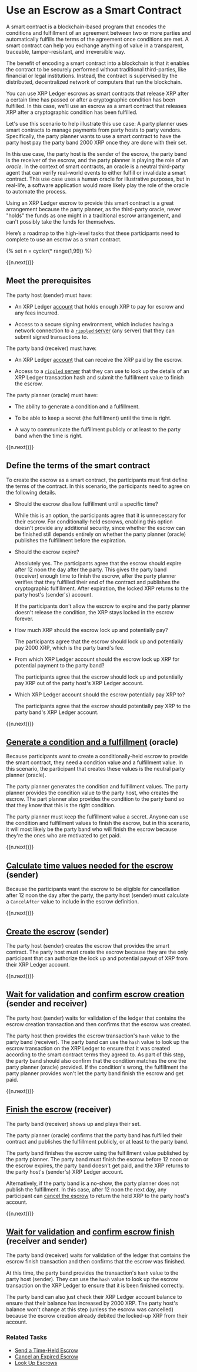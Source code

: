 # Use an Escrow as a Smart Contract

A smart contract is a blockchain-based program that encodes the conditions and fulfillment of an agreement between two or more parties and automatically fulfills the terms of the agreement once conditions are met. A smart contract can help you exchange anything of value in a transparent, traceable, tamper-resistant, and irreversible way.

The benefit of encoding a smart contract into a blockchain is that it enables the contract to be securely performed without traditional third-parties, like financial or legal institutions. Instead, the contract is supervised by the distributed, decentralized network of computers that run the blockchain.

You can use XRP Ledger escrows as smart contracts that release XRP after a certain time has passed or after a cryptographic condition has been fulfilled. In this case, we'll use an escrow as a smart contract that releases XRP after a cryptographic condition has been fulfilled.

Let's use this scenario to help illustrate this use case: A party planner uses smart contracts to manage payments from party hosts to party vendors. Specifically, the party planner wants to use a smart contract to have the party host pay the party band 2000 XRP once they are done with their set.

In this use case, the party host is the sender of the escrow, the party band is the receiver of the escrow, and the party planner is playing the role of an _oracle_. In the context of smart contracts, an oracle is a neutral third-party agent that can verify real-world events to either fulfill or invalidate a smart contract. This use case uses a human oracle for illustrative purposes, but in real-life, a software application would more likely play the role of the oracle to automate the process.

Using an XRP Ledger escrow to provide this smart contract is a great arrangement because the party planner, as the third-party oracle, never "holds" the funds as one might in a traditional escrow arrangement, and can't possibly take the funds for themselves.

Here’s a roadmap to the high-level tasks that these participants need to complete to use an escrow as a smart contract.


{% set n = cycler(* range(1,99)) %}

<span class="use-case-step-num">{{n.next()}}</span>
## Meet the prerequisites

The party host (sender) must have:

- An XRP Ledger [account](accounts.html#creating-accounts) that holds enough XRP to pay for escrow and any fees incurred.

- Access to a secure signing environment, which includes having a network connection to a [`rippled` server](install-rippled.html) (any server) that they can submit signed transactions to. <!--#{ once set up secure signing tutorial is available, link to it from here }# -->

The party band (receiver) must have:

- An XRP Ledger [account](accounts.html#creating-accounts) that can receive the XRP paid by the escrow.

- Access to a [`rippled` server](install-rippled.html) that they can use to look up the details of an XRP Ledger transaction hash and submit the fulfillment value to finish the escrow.

The party planner (oracle) must have:

- The ability to generate a condition and a fulfillment.

- To be able to keep a secret (the fulfillment) until the time is right.

- A way to communicate the fulfillment publicly or at least to the party band when the time is right.



<span class="use-case-step-num">{{n.next()}}</span>
## Define the terms of the smart contract

To create the escrow as a smart contract, the participants must first define the terms of the contract. In this scenario, the participants need to agree on the following details.

- Should the escrow disallow fulfillment until a specific time?

  While this is an option, the participants agree that it is unnecessary for their escrow. For conditionally-held escrows, enabling this option doesn't provide any additional security, since whether the escrow can be finished still depends entirely on whether the party planner (oracle) publishes the fulfillment before the expiration.

- Should the escrow expire?

  Absolutely yes. The participants agree that the escrow should expire after 12 noon the day after the party. This gives the party band (receiver) enough time to finish the escrow, after the party planner verifies that they fulfilled their end of the contract and publishes the cryptographic fulfillment. After expiration, the locked XRP returns to the party host's (sender's) account.

  If the participants don't allow the escrow to expire and the party planner doesn't release the condition, the XRP stays locked in the escrow forever.

- How much XRP should the escrow lock up and potentially pay?

  The participants agree that the escrow should lock up and potentially pay 2000 XRP, which is the party band's fee.

- From which XRP Ledger account should the escrow lock up XRP for potential payment to the party band?

  The participants agree that the escrow should lock up and potentially pay XRP out of the party host's XRP Ledger account.

- Which XRP Ledger account should the escrow potentially pay XRP to?

  The participants agree that the escrow should potentially pay XRP to the party band's XRP Ledger account.



<span class="use-case-step-num">{{n.next()}}</span>
## [Generate a condition and a fulfillment](send-a-conditionally-held-escrow.html#1-generate-condition-and-fulfillment) (oracle)

Because participants want to create a conditionally-held escrow to provide the smart contract, they need a condition value and a fulfillment value. In this scenario, the participant that creates these values is the neutral party planner (oracle).

The party planner generates the condition and fulfillment values. The party planner provides the condition value to the party host, who creates the escrow. The part planner also provides the condition to the party band so that they know that this is the right condition.

The party planner must keep the fulfillment value a secret. Anyone can use the condition and fulfillment values to finish the escrow, but in this scenario, it will most likely be the party band who will finish the escrow because they're the ones who are motivated to get paid.



<span class="use-case-step-num">{{n.next()}}</span>
## [Calculate time values needed for the escrow](send-a-conditionally-held-escrow.html#2-calculate-release-or-cancel-time) (sender)

Because the participants want the escrow to be eligible for cancellation after 12 noon the day after the party, the party host (sender) must calculate a `CancelAfter` value to include in the escrow definition.



<span class="use-case-step-num">{{n.next()}}</span>
## [Create the escrow](send-a-conditionally-held-escrow.html#3-submit-escrowcreate-transaction) (sender)

The party host (sender) creates the escrow that provides the smart contract. The party host must create the escrow because they are the only participant that can authorize the lock up and potential payout of XRP from their XRP Ledger account.



<span class="use-case-step-num">{{n.next()}}</span>
## [Wait for validation](send-a-conditionally-held-escrow.html#4-wait-for-validation) and [confirm escrow creation](send-a-conditionally-held-escrow.html#5-confirm-that-the-escrow-was-created) (sender and receiver)

The party host (sender) waits for validation of the ledger that contains the escrow creation transaction and then confirms that the escrow was created.

The party host then provides the escrow transaction's `hash` value to the party band (receiver). The party band can use the `hash` value to look up the escrow transaction on the XRP Ledger to ensure that it was created according to the smart contract terms they agreed to. As part of this step, the party band should also confirm that the condition matches the one the party planner (oracle) provided. If the condition's wrong, the fulfillment the party planner provides won't let the party band finish the escrow and get paid.



<span class="use-case-step-num">{{n.next()}}</span>
## [Finish the escrow](send-a-conditionally-held-escrow.html#6-submit-escrowfinish-transaction) (receiver)

The party band (receiver) shows up and plays their set.

The party planner (oracle) confirms that the party band has fulfilled their contract and publishes the fulfillment publicly, or at least to the party band.

The party band finishes the escrow using the fulfillment value published by the party planner. The party band must finish the escrow before 12 noon or the escrow expires, the party band doesn't get paid, and the XRP returns to the party host's (sender's) XRP Ledger account.

Alternatively, if the party band is a no-show, the party planner does not publish the fulfillment. In this case, after 12 noon the next day, any participant can [cancel the escrow](cancel-an-expired-escrow.html) to return the held XRP to the party host's account.


<span class="use-case-step-num">{{n.next()}}</span>
## [Wait for validation](send-a-conditionally-held-escrow.html#7-wait-for-validation) and [confirm escrow finish](send-a-conditionally-held-escrow.html#8-confirm-final-result) (receiver and sender)

The party band (receiver) waits for validation of the ledger that contains the escrow finish transaction and then confirms that the escrow was finished.

At this time, the party band provides the transaction's `hash` value to the party host (sender). They can use the `hash` value to look up the escrow transaction on the XRP Ledger to ensure that it is been finished correctly.

The party band can also just check their XRP Ledger account balance to ensure that their balance has increased by 2000 XRP. The party host's balance won't change at this step (unless the escrow was cancelled) because the escrow creation already debited the locked-up XRP from their account.



### Related Tasks

- [Send a Time-Held Escrow](send-a-time-held-escrow.html)
- [Cancel an Expired Escrow](cancel-an-expired-escrow.html)
- [Look Up Escrows](look-up-escrows.html)
